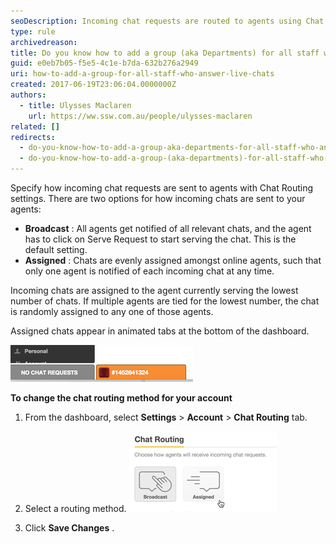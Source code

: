 ```yaml
---
seoDescription: Incoming chat requests are routed to agents using Chat Routing settings with two options - Broadcast or Assigned.
type: rule
archivedreason:
title: Do you know how to add a group (aka Departments) for all staff who answer live chats?
guid: e0eb7b05-f5e5-4c1e-b7da-632b276a2949
uri: how-to-add-a-group-for-all-staff-who-answer-live-chats
created: 2017-06-19T23:06:04.0000000Z
authors:
  - title: Ulysses Maclaren
    url: https://ww.ssw.com.au/people/ulysses-maclaren
related: []
redirects:
  - do-you-know-how-to-add-a-group-aka-departments-for-all-staff-who-answer-live-chats
  - do-you-know-how-to-add-a-group-(aka-departments)-for-all-staff-who-answer-live-chats
---
```


Specify how incoming chat requests are sent to agents with Chat Routing settings. There are two options for how incoming chats are sent to your agents:

- **Broadcast** : All agents get notified of all relevant chats, and the agent has to click on Serve Request to start serving the chat. This is the default setting.
- **Assigned** : Chats are evenly assigned amongst online agents, such that only one agent is notified of each incoming chat at any time.

<!--endintro-->

Incoming chats are assigned to the agent currently serving the lowest number of chats. If multiple agents are tied for the lowest number, the chat is randomly assigned to any one of those agents.

Assigned chats appear in animated tabs at the bottom of the dashboard.

![](zendesk-departments-1.png)

**To change the chat routing method for your account**

1. From the dashboard, select **Settings** &gt; **Account** &gt; **Chat Routing** tab.
2. Select a routing method.
   ![](zendesk-departments-2.png)

3. Click **Save Changes** .
